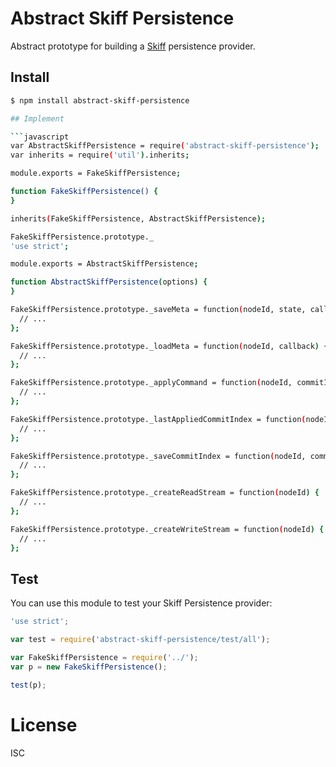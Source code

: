 # Abstract Skiff Persistence

Abstract prototype for building a [Skiff](https://github.com/pgte/skiff) persistence provider.

## Install

```bash
$ npm install abstract-skiff-persistence

## Implement

```javascript
var AbstractSkiffPersistence = require('abstract-skiff-persistence');
var inherits = require('util').inherits;

module.exports = FakeSkiffPersistence;

function FakeSkiffPersistence() {
}

inherits(FakeSkiffPersistence, AbstractSkiffPersistence);

FakeSkiffPersistence.prototype._
'use strict';

module.exports = AbstractSkiffPersistence;

function AbstractSkiffPersistence(options) {
}

FakeSkiffPersistence.prototype._saveMeta = function(nodeId, state, callback) {
  // ...
};

FakeSkiffPersistence.prototype._loadMeta = function(nodeId, callback) {
  // ...
};

FakeSkiffPersistence.prototype._applyCommand = function(nodeId, commitIndex, command, callback) {
  // ...
};

FakeSkiffPersistence.prototype._lastAppliedCommitIndex = function(nodeId, callback) {
  // ...
};

FakeSkiffPersistence.prototype._saveCommitIndex = function(nodeId, commitIndex, callback) {
  // ...
};

FakeSkiffPersistence.prototype._createReadStream = function(nodeId) {
  // ...
};

FakeSkiffPersistence.prototype._createWriteStream = function(nodeId) {
  // ...
};
```

## Test

You can use this module to test your Skiff Persistence provider:

```javascript
'use strict';

var test = require('abstract-skiff-persistence/test/all');

var FakeSkiffPersistence = require('../');
var p = new FakeSkiffPersistence();

test(p);
```

# License

ISC